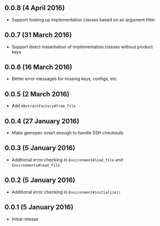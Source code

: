## 0.0.8 (4 April 2016)

- Support looking up implementation classes based on an argument
  filter

## 0.0.7 (31 March 2016)

- Support direct instantiation of implementation classes without
  product keys

## 0.0.6 (16 March 2016)

- Better error messages for missing keys, configs, etc.

## 0.0.5 (2 March 2016)

- Add `AbstractFactory#from_file`

## 0.0.4 (27 January 2016)

- Make gemspec smart enough to handle SSH checkouts

## 0.0.3 (5 January 2016)

- Additional error checking in `Environment#load_file` and `Environments#load_file`

## 0.0.2 (5 January 2016)

- Additional error checking in `Environment#initialize()`

## 0.0.1 (5 January 2016)

- Initial release
